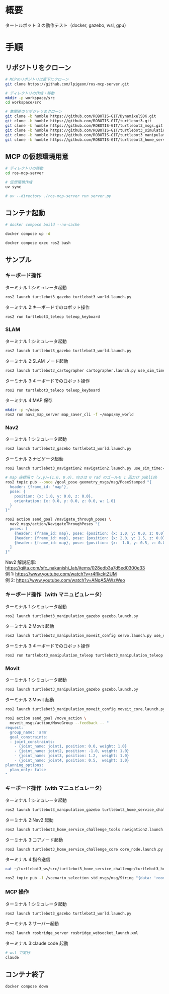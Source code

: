 # 概要

タートルボット 3 の動作テスト（docker, gazebo, wsl, gpu）

# 手順

## リポジトリをクローン

```bash
# MCPのリポジトリは直下にクローン
git clone https://github.com/lpigeon/ros-mcp-server.git

# ディレクトリの作成・移動
mkdir -p workspace/src
cd workspace/src

# 亀関連のリポジトリのクローン
git clone -b humble https://github.com/ROBOTIS-GIT/DynamixelSDK.git
git clone -b humble https://github.com/ROBOTIS-GIT/turtlebot3.git
git clone -b humble https://github.com/ROBOTIS-GIT/turtlebot3_msgs.git
git clone -b humble https://github.com/ROBOTIS-GIT/turtlebot3_simulations.git
git clone -b humble https://github.com/ROBOTIS-GIT/turtlebot3_manipulation.git
git clone -b humble https://github.com/ROBOTIS-GIT/turtlebot3_home_service_challenge.git
```

## MCP の仮想環境用意

```bash
# ディレクトリの移動
cd ros-mcp-server

# 仮想環境作成
uv sync

# uv --directory ./ros-mcp-server run server.py
```

## コンテナ起動

```bash
# docker compose build --no-cache

docker compose up -d

docker compose exec ros2 bash
```

## サンプル

### キーボード操作

ターミナル 1:シミュレータ起動

```bash
ros2 launch turtlebot3_gazebo turtlebot3_world.launch.py
```

ターミナル 2:キーボードでのロボット操作

```bash
ros2 run turtlebot3_teleop teleop_keyboard
```

### SLAM

ターミナル 1:シミュレータ起動

```bash
ros2 launch turtlebot3_gazebo turtlebot3_world.launch.py
```

ターミナル 2:SLAM ノード起動

```bash
ros2 launch turtlebot3_cartographer cartographer.launch.py use_sim_time:=true
```

ターミナル 3:キーボードでのロボット操作

```bash
ros2 run turtlebot3_teleop teleop_keyboard
```

ターミナル 4:MAP 保存

```bash
mkdir -p ~/maps
ros2 run nav2_map_server map_saver_cli -f ~/maps/my_world
```

### Nav2

ターミナル 1:シミュレータ起動

```bash
ros2 launch turtlebot3_gazebo turtlebot3_world.launch.py
```

ターミナル 2:ナビゲータ起動

```bash
ros2 launch turtlebot3_navigation2 navigation2.launch.py use_sim_time:=true slam:=False autostart:=true map:=$HOME/maps/my_world.yaml
```

```bash
# map 座標系で (x,y)=(1.0, 0.0)、向きは 0 rad のゴールを 1 回だけ publish
ros2 topic pub --once /goal_pose geometry_msgs/msg/PoseStamped "{
  header: {frame_id: 'map'},
  pose: {
    position: {x: 1.0, y: 0.0, z: 0.0},
    orientation: {x: 0.0, y: 0.0, z: 0.0, w: 1.0}
  }
}"
```

```bash
ros2 action send_goal /navigate_through_poses \
  nav2_msgs/action/NavigateThroughPoses "{
  poses: [
    {header: {frame_id: map}, pose: {position: {x: 1.0, y: 0.0, z: 0.0}, orientation: {w: 1.0}}},
    {header: {frame_id: map}, pose: {position: {x: 2.0, y: 1.5, z: 0.0}, orientation: {w: 1.0}}},
    {header: {frame_id: map}, pose: {position: {x: -1.0, y: 0.5, z: 0.0}, orientation: {w: 1.0}}}
  ]
}"
```

Nav2 解説記事: https://qiita.com/sfc_nakanishi_lab/items/028edb3a7d5ed0300e33  
例 1: https://www.youtube.com/watch?v=r4fIkcktZUM  
例 2: https://www.youtube.com/watch?v=ANgA5AWzWeo

### キーボード操作（with マニュピュレータ）

ターミナル 1:シミュレータ起動

```bash
ros2 launch turtlebot3_manipulation_gazebo gazebo.launch.py
```

ターミナル 2:Movit 起動

```bash
ros2 launch turtlebot3_manipulation_moveit_config servo.launch.py use_sim_time:=true
```

ターミナル 3:キーボードでのロボット操作

```bash
ros2 run turtlebot3_manipulation_teleop turtlebot3_manipulation_teleop
```

### Movit

ターミナル 1:シミュレータ起動

```bash
ros2 launch turtlebot3_manipulation_gazebo gazebo.launch.py
```

ターミナル 2:Movit 起動

```bash
ros2 launch turtlebot3_manipulation_moveit_config moveit_core.launch.py
```

```bash
ros2 action send_goal /move_action \
  moveit_msgs/action/MoveGroup --feedback -- "
request:
  group_name: 'arm'
  goal_constraints:
  - joint_constraints:
    - {joint_name: joint1, position: 0.0, weight: 1.0}
    - {joint_name: joint2, position: -1.0, weight: 1.0}
    - {joint_name: joint3, position: 1.2,  weight: 1.0}
    - {joint_name: joint4, position: 0.5,  weight: 1.0}
planning_options:
  plan_only: false
"
```

### キーボード操作（with マニュピュレータ）

ターミナル 1:シミュレータ起動

```bash
ros2 launch turtlebot3_manipulation_gazebo turtlebot3_home_service_challenge.launch.py
```

ターミナル 2:Nav2 起動

```bash
ros2 launch turtlebot3_home_service_challenge_tools navigation2.launch.py
```

ターミナル 3:コアノード起動

```bash
ros2 launch turtlebot3_home_service_challenge_core core_node.launch.py
```

ターミナル 4:指令送信

```bash
cat ~/turtlebot3_ws/src/turtlebot3_home_service_challenge/turtlebot3_home_service_challenge_core/config/scenario.yaml

ros2 topic pub -1 /scenario_selection std_msgs/msg/String "{data: 'room1'}"
```

### MCP 操作

ターミナル 1:シミュレータ起動

```bash
ros2 launch turtlebot3_gazebo turtlebot3_world.launch.py
```

ターミナル 2:サーバー起動

```bash
ros2 launch rosbridge_server rosbridge_websocket_launch.xml
```

ターミナル 3:claude code 起動

```bash
# wsl で実行
claude
```

## コンテナ終了

```bash
docker compose down
```
